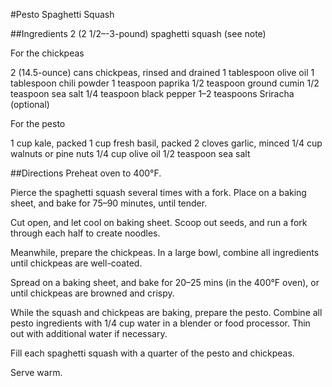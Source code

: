 #Pesto Spaghetti Squash

##Ingredients
2 (2 1/2–-3-pound) spaghetti squash (see note)

For the chickpeas

2 (14.5-ounce) cans chickpeas, rinsed and drained
1 tablespoon olive oil
1 tablespoon chili powder
1 teaspoon paprika
1/2 teaspoon ground cumin
1/2 teaspoon sea salt
1/4 teaspoon black pepper
1–2 teaspoons Sriracha (optional)

For the pesto

1 cup kale, packed
1 cup fresh basil, packed
2 cloves garlic, minced
1/4 cup walnuts or pine nuts
1/4 cup olive oil
1/2 teaspoon sea salt


##Directions
Preheat oven to 400°F.

Pierce the spaghetti squash several times with a fork. Place on a baking sheet, and bake for 75–90 minutes, until tender.

Cut open, and let cool on baking sheet. Scoop out seeds, and run a fork through each half to create noodles.

Meanwhile, prepare the chickpeas. In a large bowl, combine all ingredients until chickpeas are well-coated.

Spread on a baking sheet, and bake for 20–25 mins (in the 400°F oven), or until chickpeas are browned and crispy.

While the squash and chickpeas are baking, prepare the pesto. Combine all pesto ingredients with 1/4 cup water in a blender or food processor. Thin out with additional water if necessary.

Fill each spaghetti squash with a quarter of the pesto and chickpeas.

Serve warm.

